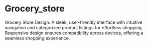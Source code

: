 # Grocery_store
 Grocery Store Design: A sleek, user-friendly interface with intuitive navigation and categorized product listings for effortless shopping. Responsive design ensures compatibility across devices, offering a seamless shopping experience.
